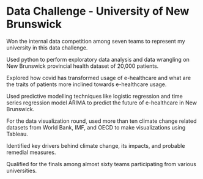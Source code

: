 # Data Challenge - University of New Brunswick

Won the internal data competition among seven teams to represent my university in this data challenge.

Used python to perform exploratory data analysis and data wrangling on New Brunswick provincial health dataset of 20,000 patients.

Explored how covid has transformed usage of e-healthcare and what are the traits of patients more inclined towards e-healthcare usage.

Used predictive modelling techniques like logistic regression and time series regression model ARIMA to predict the future of e-healthcare in New Brunswick.

For the data visualization round, used more than ten climate change related datasets from World Bank, IMF, and OECD to make visualizations using Tableau.  

Identified key drivers behind climate change, its impacts, and probable remedial measures.

Qualified for the finals among almost sixty teams participating from various universities.
